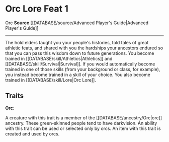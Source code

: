 ﻿---
feat: Orc Lore
id: '1285'
level: '1'
name: Orc Lore
rarity: Common
source: '[[DATABASE/source/Advanced Player''s Guide|Advanced Player''s Guide]]'
trait:
- '[[DATABASE/trait/Orc|Orc]]'
type: Feat

---
# Orc Lore <span class="item-type">Feat 1</span>

<span class="item-trait">Orc</span>
**Source** [[DATABASE/source/Advanced Player's Guide|Advanced Player's Guide]]

---
The hold elders taught you your people's histories, told tales of great athletic feats, and shared with you the hardships your ancestors endured so that you can pass this wisdom down to future generations. You become trained in [[DATABASE/skill/Athletics|Athletics]] and [[DATABASE/skill/Survival|Survival]]. If you would automatically become trained in one of those skills (from your background or class, for example), you instead become trained in a skill of your choice. You also become trained in [[DATABASE/skill/Lore|Orc Lore]].

## Traits

**Orc:**

A creature with this trait is a member of the [[DATABASE/ancestry/Orc|orc]] ancestry. These green-skinned people tend to have darkvision. An ability with this trait can be used or selected only by orcs. An item with this trait is created and used by orcs.